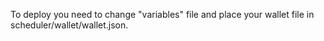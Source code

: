 
To deploy you need to change "variables" file and place your wallet file in scheduler/wallet/wallet.json.